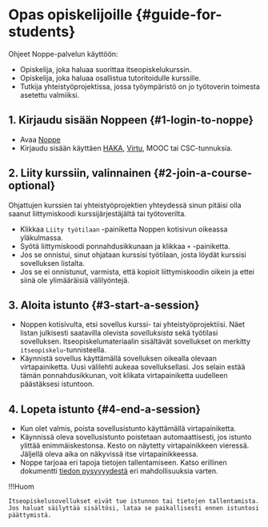 
# Opas opiskelijoille {#guide-for-students}

Ohjeet Noppe-palvelun käyttöön:

* Opiskelija, joka haluaa suorittaa itseopiskelukurssin.
* Opiskelija, joka haluaa osallistua tutoritoidulle kurssille.
* Tutkija yhteistyöprojektissa, jossa työympäristö on jo työtoverin toimesta asetettu valmiiksi.

## 1. Kirjaudu sisään Noppeen {#1-login-to-noppe}

* Avaa [Noppe](https://noppe.csc.fi)
* Kirjaudu sisään käyttäen [HAKA](https://wiki.eduuni.fi/pages/viewpage.action?pageId=27297776), [Virtu](https://wiki.eduuni.fi/display/CSCVIRTU/Organisaatiot), MOOC tai CSC-tunnuksia.

## 2. Liity kurssiin, valinnainen {#2-join-a-course-optional}

Ohjattujen kurssien tai yhteistyöprojektien yhteydessä sinun pitäisi olla saanut liittymiskoodi kurssijärjestäjältä tai työtoverilta.

* Klikkaa `Liity työtilaan` -painiketta Noppen kotisivun oikeassa yläkulmassa.
* Syötä liittymiskoodi ponnahdusikkunaan ja klikkaa `+` -painiketta.
* Jos se onnistui, sinut ohjataan kurssisi työtilaan, josta löydät kurssisi sovelluksen listalta.
* Jos se ei onnistunut, varmista, että kopioit liittymiskoodin oikein ja ettei siinä ole ylimääräisiä välilyöntejä.

## 3. Aloita istunto {#3-start-a-session}

* Noppen kotisivulta, etsi sovellus kurssi- tai yhteistyöprojektiisi. Näet listan julkisesti saatavilla olevista *sovelluksista* sekä työtilasi sovelluksen. Itseopiskelumateriaalin sisältävät sovellukset on merkitty `itseopiskelu`-tunnisteella.
* Käynnistä sovellus käyttämällä sovelluksen oikealla olevaan virtapainiketta. Uusi välilehti aukeaa sovelluksellasi. Jos selain estää tämän ponnahdusikkunan, voit klikata virtapainiketta uudelleen päästäksesi istuntoon.

## 4. Lopeta istunto {#4-end-a-session}

* Kun olet valmis, poista sovellusistunto käyttämällä virtapainiketta.
* Käynnissä oleva sovellusistunto poistetaan automaattisesti, jos istunto ylittää enimmäiskestonsa. Kesto on näytetty virtapainikkeen vieressä. Jäljellä oleva aika on näkyvissä itse virtapainikkeessa.
* Noppe tarjoaa eri tapoja tietojen tallentamiseen. Katso erillinen dokumentti [tiedon pysyvyydestä](data_persistence.md) eri mahdollisuuksia varten.

!!!Huom

    Itseopiskelusovellukset eivät tue istunnon tai tietojen tallentamista. Jos haluat säilyttää sisältösi, lataa se paikallisesti ennen istuntosi päättymistä.
